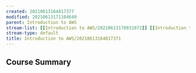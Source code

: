 ```yaml
---
created: 20210613164817377
modified: 20210613171104640
parent: Introduction to AWS
stream-list: [[Introduction to AWS/20210613170931072]] [[Introduction to AWS/20210613164834451]] [[Introduction to AWS/20210613164930125]] [[Introduction to AWS/20210613164947552]] [[Introduction to AWS/20210613165122139]] [[Introduction to AWS/20210613165136083]] [[Introduction to AWS/20210613165142590]] [[Introduction to AWS/20210613165155602]] [[Introduction to AWS/20210613165449873]] [[Introduction to AWS/20210613171104633]] [[Introduction to AWS/20210613171053107]]
stream-type: default
title: Introduction to AWS/20210613164817371
---
```

## Course Summary
